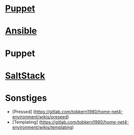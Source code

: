 [Puppet](https://gitlab.com/tobkern1980/home-net4-environment/wikis/puppet)
=======


[Ansible](https://gitlab.com/tobkern1980/home-net4-environment/wikis/ansible)
======

Puppet
======

[SaltStack](https://gitlab.com/tobkern1980/home-net4-environment/wikis/saltstack)
=========


Sonstiges
========

* [Pressed] (https://gitlab.com/tobkern1980/home-net4-environment/wikis/preseed)
* [Templating] (https://gitlab.com/tobkern1980/home-net4-environment/wikis/templating)

